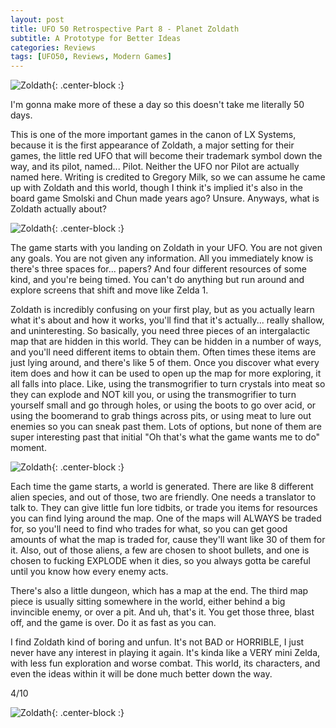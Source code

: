 ```yaml
---
layout: post
title: UFO 50 Retrospective Part 8 - Planet Zoldath
subtitle: A Prototype for Better Ideas
categories: Reviews
tags: [UFO50, Reviews, Modern Games]
---
```


![Zoldath](https://imgur.com/dmAIsML.png){: .center-block :}

I'm gonna make more of these a day so this doesn't take me literally 50 days.

This is one of the more important games in the canon of LX Systems, because it is the first appearance of Zoldath, a major setting for their games, the little red UFO that will become their trademark symbol down the way, and its pilot, named... Pilot. Neither the UFO nor Pilot are actually named here. Writing is credited to Gregory Milk, so we can assume he came up with Zoldath and this world, though I think it's implied it's also in the board game Smolski and Chun made years ago? Unsure. Anyways, what is Zoldath actually about?

![Zoldath](https://imgur.com/zchLX5O.png){: .center-block :}

The game starts with you landing on Zoldath in your UFO. You are not given any goals. You are not given any information. All you immediately know is there's three spaces for... papers? And four different resources of some kind, and you're being timed. You can't do anything but run around and explore screens that shift and move like Zelda 1.

Zoldath is incredibly confusing on your first play, but as you actually learn what it's about and how it works, you'll find that it's actually... really shallow, and uninteresting. So basically, you need three pieces of an intergalactic map that are hidden in this world. They can be hidden in a number of ways, and you'll need different items to obtain them. Often times these items are just lying around, and there's like 5 of them. Once you discover what every item does and how it can be used to open up the map for more exploring, it all falls into place. Like, using the transmogrifier to turn crystals into meat so they can explode and NOT kill you, or using the transmogrifier to turn yourself small and go through holes, or using the boots to go over acid, or using the boomerand to grab things across pits, or using meat to lure out enemies so you can sneak past them. Lots of options, but none of them are super interesting past that initial "Oh that's what the game wants me to do" moment.

![Zoldath](https://imgur.com/z4jUCZq.png){: .center-block :}

Each time the game starts, a world is generated. There are like 8 different alien species, and out of those, two are friendly. One needs a translator to talk to. They can give little fun lore tidbits, or trade you items for resources you can find lying around the map. One of the maps will ALWAYS be traded for, so you'll need to find who trades for what, so you can get good amounts of what the map is traded for, cause they'll want like 30 of them for it. Also, out of those aliens, a few are chosen to shoot bullets, and one is chosen to fucking EXPLODE when it dies, so you always gotta be careful until you know how every enemy acts.

There's also a little dungeon, which has a map at the end. The third map piece is usually sitting somewhere in the world, either behind a big invincible enemy, or over a pit. And uh, that's it. You get those three, blast off, and the game is over. Do it as fast as you can.

I find Zoldath kind of boring and unfun. It's not BAD or HORRIBLE, I just never have any interest in playing it again. It's kinda like a VERY mini Zelda, with less fun exploration and worse combat. This world, its characters, and even the ideas within it will be done much better down the way.

4/10


![Zoldath](https://imgur.com/5sJvf5t.png){: .center-block :}